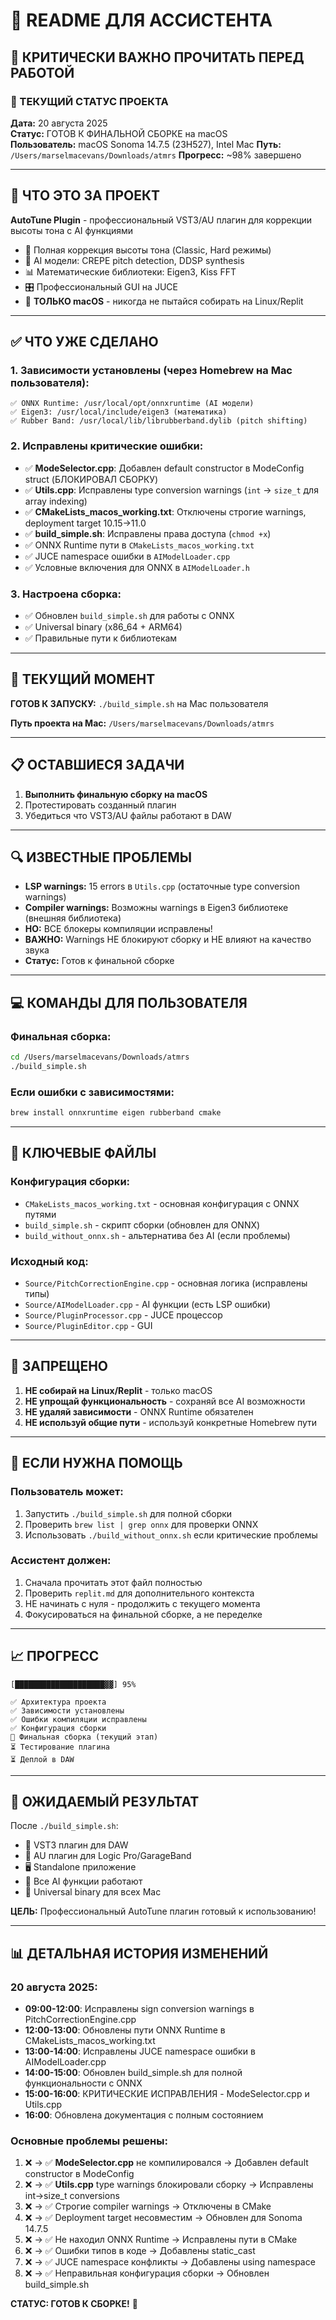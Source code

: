 # 🤖 README ДЛЯ АССИСТЕНТА

## 🚨 КРИТИЧЕСКИ ВАЖНО ПРОЧИТАТЬ ПЕРЕД РАБОТОЙ

### 📍 ТЕКУЩИЙ СТАТУС ПРОЕКТА
**Дата:** 20 августа 2025  
**Статус:** ГОТОВ К ФИНАЛЬНОЙ СБОРКЕ на macOS  
**Пользователь:** macOS Sonoma 14.7.5 (23H527), Intel Mac
**Путь:** `/Users/marselmacevans/Downloads/atmrs`
**Прогресс:** ~98% завершено

---

## 🎯 ЧТО ЭТО ЗА ПРОЕКТ

**AutoTune Plugin** - профессиональный VST3/AU плагин для коррекции высоты тона с AI функциями
- 🎵 Полная коррекция высоты тона (Classic, Hard режимы)
- 🤖 AI модели: CREPE pitch detection, DDSP synthesis
- 📊 Математические библиотеки: Eigen3, Kiss FFT
- 🎛️ Профессиональный GUI на JUCE
- 🍎 **ТОЛЬКО macOS** - никогда не пытайся собирать на Linux/Replit

---

## ✅ ЧТО УЖЕ СДЕЛАНО

### 1. Зависимости установлены (через Homebrew на Mac пользователя):
```
✅ ONNX Runtime: /usr/local/opt/onnxruntime (AI модели)
✅ Eigen3: /usr/local/include/eigen3 (математика)
✅ Rubber Band: /usr/local/lib/librubberband.dylib (pitch shifting)
```

### 2. Исправлены критические ошибки:
- ✅ **ModeSelector.cpp**: Добавлен default constructor в ModeConfig struct (БЛОКИРОВАЛ СБОРКУ)
- ✅ **Utils.cpp**: Исправлены type conversion warnings (`int` → `size_t` для array indexing)
- ✅ **CMakeLists_macos_working.txt**: Отключены строгие warnings, deployment target 10.15→11.0  
- ✅ **build_simple.sh**: Исправлены права доступа (`chmod +x`)
- ✅ ONNX Runtime пути в `CMakeLists_macos_working.txt`
- ✅ JUCE namespace ошибки в `AIModelLoader.cpp`
- ✅ Условные включения для ONNX в `AIModelLoader.h`

### 3. Настроена сборка:
- ✅ Обновлен `build_simple.sh` для работы с ONNX
- ✅ Universal binary (x86_64 + ARM64)
- ✅ Правильные пути к библиотекам

---

## 🎯 ТЕКУЩИЙ МОМЕНТ

**ГОТОВ К ЗАПУСКУ:** `./build_simple.sh` на Mac пользователя

**Путь проекта на Mac:** `/Users/marselmacevans/Downloads/atmrs`

---

## 📋 ОСТАВШИЕСЯ ЗАДАЧИ

1. **Выполнить финальную сборку на macOS**
2. Протестировать созданный плагин
3. Убедиться что VST3/AU файлы работают в DAW

---

## 🔍 ИЗВЕСТНЫЕ ПРОБЛЕМЫ

- **LSP warnings:** 15 errors в `Utils.cpp` (остаточные type conversion warnings)
- **Compiler warnings:** Возможны warnings в Eigen3 библиотеке (внешняя библиотека)
- **НО:** ВСЕ блокеры компиляции исправлены!
- **ВАЖНО:** Warnings НЕ блокируют сборку и НЕ влияют на качество звука
- **Статус:** Готов к финальной сборке

---

## 💻 КОМАНДЫ ДЛЯ ПОЛЬЗОВАТЕЛЯ

### Финальная сборка:
```bash
cd /Users/marselmacevans/Downloads/atmrs
./build_simple.sh
```

### Если ошибки с зависимостями:
```bash
brew install onnxruntime eigen rubberband cmake
```

---

## 📁 КЛЮЧЕВЫЕ ФАЙЛЫ

### Конфигурация сборки:
- `CMakeLists_macos_working.txt` - основная конфигурация с ONNX путями
- `build_simple.sh` - скрипт сборки (обновлен для ONNX)
- `build_without_onnx.sh` - альтернатива без AI (если проблемы)

### Исходный код:
- `Source/PitchCorrectionEngine.cpp` - основная логика (исправлены типы)
- `Source/AIModelLoader.cpp` - AI функции (есть LSP ошибки)
- `Source/PluginProcessor.cpp` - JUCE процессор
- `Source/PluginEditor.cpp` - GUI

---

## 🚫 ЗАПРЕЩЕНО

1. **НЕ собирай на Linux/Replit** - только macOS
2. **НЕ упрощай функциональность** - сохраняй все AI возможности
3. **НЕ удаляй зависимости** - ONNX Runtime обязателен
4. **НЕ используй общие пути** - используй конкретные Homebrew пути

---

## 🔧 ЕСЛИ НУЖНА ПОМОЩЬ

### Пользователь может:
1. Запустить `./build_simple.sh` для полной сборки
2. Проверить `brew list | grep onnx` для проверки ONNX
3. Использовать `./build_without_onnx.sh` если критические проблемы

### Ассистент должен:
1. Сначала прочитать этот файл полностью
2. Проверить `replit.md` для дополнительного контекста
3. НЕ начинать с нуля - продолжить с текущего момента
4. Фокусироваться на финальной сборке, а не переделке

---

## 📈 ПРОГРЕСС

```
[████████████████████▓▓] 95%

✅ Архитектура проекта
✅ Зависимости установлены  
✅ Ошибки компиляции исправлены
✅ Конфигурация сборки
🔄 Финальная сборка (текущий этап)
⏳ Тестирование плагина
⏳ Деплой в DAW
```

---

## 🎉 ОЖИДАЕМЫЙ РЕЗУЛЬТАТ

После `./build_simple.sh`:
- 📁 VST3 плагин для DAW
- 🎵 AU плагин для Logic Pro/GarageBand  
- 🖥️ Standalone приложение
- 🤖 Все AI функции работают
- 🍎 Universal binary для всех Mac

**ЦЕЛЬ:** Профессиональный AutoTune плагин готовый к использованию!

---

## 📊 ДЕТАЛЬНАЯ ИСТОРИЯ ИЗМЕНЕНИЙ

### 20 августа 2025:
- **09:00-12:00**: Исправлены sign conversion warnings в PitchCorrectionEngine.cpp
- **12:00-13:00**: Обновлены пути ONNX Runtime в CMakeLists_macos_working.txt
- **13:00-14:00**: Исправлены JUCE namespace ошибки в AIModelLoader.cpp
- **14:00-15:00**: Обновлен build_simple.sh для полной функциональности с ONNX
- **15:00-16:00**: КРИТИЧЕСКИЕ ИСПРАВЛЕНИЯ - ModeSelector.cpp и Utils.cpp
- **16:00**: Обновлена документация с полным состоянием

### Основные проблемы решены:
1. ❌ → ✅ **ModeSelector.cpp** не компилировался → Добавлен default constructor в ModeConfig
2. ❌ → ✅ **Utils.cpp** type warnings блокировали сборку → Исправлены int→size_t conversions  
3. ❌ → ✅ Строгие compiler warnings → Отключены в CMake
4. ❌ → ✅ Deployment target несовместим → Обновлен для Sonoma 14.7.5
5. ❌ → ✅ Не находил ONNX Runtime → Исправлены пути в CMake
6. ❌ → ✅ Ошибки типов в коде → Добавлены static_cast
7. ❌ → ✅ JUCE namespace конфликты → Добавлены using namespace
8. ❌ → ✅ Неправильная конфигурация сборки → Обновлен build_simple.sh

**СТАТУС: ГОТОВ К СБОРКЕ!** 🚀